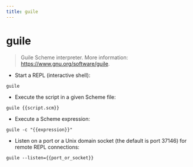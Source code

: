 ```yaml
---
title: guile
---
```

# guile

> Guile Scheme interpreter.
> More information: <https://www.gnu.org/software/guile>.

- Start a REPL (interactive shell):

`guile`

- Execute the script in a given Scheme file:

`guile {{script.scm}}`

- Execute a Scheme expression:

`guile -c "{{expression}}"`

- Listen on a port or a Unix domain socket (the default is port 37146) for remote REPL connections:

`guile --listen={{port_or_socket}}`
